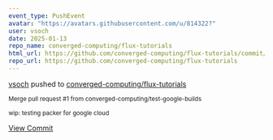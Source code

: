 ```yaml
---
event_type: PushEvent
avatar: "https://avatars.githubusercontent.com/u/814322?"
user: vsoch
date: 2025-01-13
repo_name: converged-computing/flux-tutorials
html_url: https://github.com/converged-computing/flux-tutorials/commit/182e647e58e043f4e1eec0f62b91a54142de9a6d
repo_url: https://github.com/converged-computing/flux-tutorials
---
```


<a href='https://github.com/vsoch' target='_blank'>vsoch</a> pushed to <a href='https://github.com/converged-computing/flux-tutorials' target='_blank'>converged-computing/flux-tutorials</a>

<small>Merge pull request #1 from converged-computing/test-google-builds

wip: testing packer for google cloud</small>

<a href='https://github.com/converged-computing/flux-tutorials/commit/182e647e58e043f4e1eec0f62b91a54142de9a6d' target='_blank'>View Commit</a>